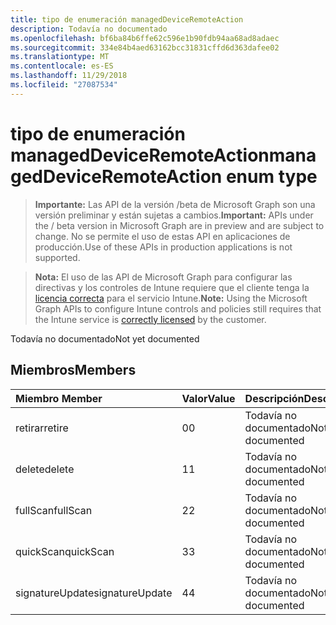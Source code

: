 ```yaml
---
title: tipo de enumeración managedDeviceRemoteAction
description: Todavía no documentado
ms.openlocfilehash: bf6ba84b6ffe62c596e1b90fdb94aa68ad8adaec
ms.sourcegitcommit: 334e84b4aed63162bcc31831cffd6d363dafee02
ms.translationtype: MT
ms.contentlocale: es-ES
ms.lasthandoff: 11/29/2018
ms.locfileid: "27087534"
---
```

# <a name="manageddeviceremoteaction-enum-type"></a><span data-ttu-id="f676d-103">tipo de enumeración managedDeviceRemoteAction</span><span class="sxs-lookup"><span data-stu-id="f676d-103">managedDeviceRemoteAction enum type</span></span>

> <span data-ttu-id="f676d-104">**Importante:** Las API de la versión /beta de Microsoft Graph son una versión preliminar y están sujetas a cambios.</span><span class="sxs-lookup"><span data-stu-id="f676d-104">**Important:** APIs under the / beta version in Microsoft Graph are in preview and are subject to change.</span></span> <span data-ttu-id="f676d-105">No se permite el uso de estas API en aplicaciones de producción.</span><span class="sxs-lookup"><span data-stu-id="f676d-105">Use of these APIs in production applications is not supported.</span></span>

> <span data-ttu-id="f676d-106">**Nota:** El uso de las API de Microsoft Graph para configurar las directivas y los controles de Intune requiere que el cliente tenga la [licencia correcta](https://go.microsoft.com/fwlink/?linkid=839381) para el servicio Intune.</span><span class="sxs-lookup"><span data-stu-id="f676d-106">**Note:** Using the Microsoft Graph APIs to configure Intune controls and policies still requires that the Intune service is [correctly licensed](https://go.microsoft.com/fwlink/?linkid=839381) by the customer.</span></span>

<span data-ttu-id="f676d-107">Todavía no documentado</span><span class="sxs-lookup"><span data-stu-id="f676d-107">Not yet documented</span></span>
## <a name="members"></a><span data-ttu-id="f676d-108">Miembros</span><span class="sxs-lookup"><span data-stu-id="f676d-108">Members</span></span>
|<span data-ttu-id="f676d-109">Miembro	</span><span class="sxs-lookup"><span data-stu-id="f676d-109">Member</span></span>|<span data-ttu-id="f676d-110">Valor</span><span class="sxs-lookup"><span data-stu-id="f676d-110">Value</span></span>|<span data-ttu-id="f676d-111">Descripción</span><span class="sxs-lookup"><span data-stu-id="f676d-111">Description</span></span>|
|:---|:---|:---|
|<span data-ttu-id="f676d-112">retirar</span><span class="sxs-lookup"><span data-stu-id="f676d-112">retire</span></span>|<span data-ttu-id="f676d-113">0</span><span class="sxs-lookup"><span data-stu-id="f676d-113">0</span></span>|<span data-ttu-id="f676d-114">Todavía no documentado</span><span class="sxs-lookup"><span data-stu-id="f676d-114">Not yet documented</span></span>|
|<span data-ttu-id="f676d-115">delete</span><span class="sxs-lookup"><span data-stu-id="f676d-115">delete</span></span>|<span data-ttu-id="f676d-116">1</span><span class="sxs-lookup"><span data-stu-id="f676d-116">1</span></span>|<span data-ttu-id="f676d-117">Todavía no documentado</span><span class="sxs-lookup"><span data-stu-id="f676d-117">Not yet documented</span></span>|
|<span data-ttu-id="f676d-118">fullScan</span><span class="sxs-lookup"><span data-stu-id="f676d-118">fullScan</span></span>|<span data-ttu-id="f676d-119">2</span><span class="sxs-lookup"><span data-stu-id="f676d-119">2</span></span>|<span data-ttu-id="f676d-120">Todavía no documentado</span><span class="sxs-lookup"><span data-stu-id="f676d-120">Not yet documented</span></span>|
|<span data-ttu-id="f676d-121">quickScan</span><span class="sxs-lookup"><span data-stu-id="f676d-121">quickScan</span></span>|<span data-ttu-id="f676d-122">3</span><span class="sxs-lookup"><span data-stu-id="f676d-122">3</span></span>|<span data-ttu-id="f676d-123">Todavía no documentado</span><span class="sxs-lookup"><span data-stu-id="f676d-123">Not yet documented</span></span>|
|<span data-ttu-id="f676d-124">signatureUpdate</span><span class="sxs-lookup"><span data-stu-id="f676d-124">signatureUpdate</span></span>|<span data-ttu-id="f676d-125">4</span><span class="sxs-lookup"><span data-stu-id="f676d-125">4</span></span>|<span data-ttu-id="f676d-126">Todavía no documentado</span><span class="sxs-lookup"><span data-stu-id="f676d-126">Not yet documented</span></span>|





